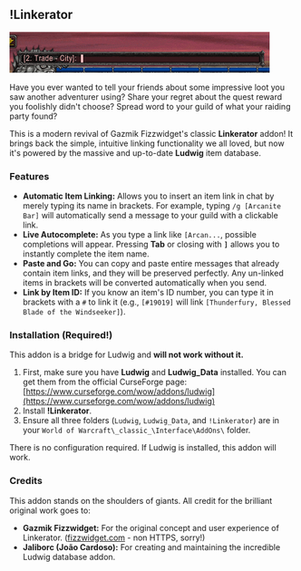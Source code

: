 ## !Linkerator

![](Linkerator.gif)

Have you ever wanted to tell your friends about some impressive loot you saw another adventurer using? Share your regret about the quest reward you foolishly didn't choose? Spread word to your guild of what your raiding party found?

This is a modern revival of Gazmik Fizzwidget's classic **Linkerator** addon! It brings back the simple, intuitive linking functionality we all loved, but now it's powered by the massive and up-to-date **Ludwig** item database.

### Features

-   **Automatic Item Linking:** Allows you to insert an item link in chat by merely typing its name in brackets. For example, typing `/g [Arcanite Bar]` will automatically send a message to your guild with a clickable link.
-   **Live Autocomplete:** As you type a link like `[Arcan...`, possible completions will appear. Pressing **Tab** or closing with **`]`** allows you to instantly complete the item name.
-   **Paste and Go:** You can copy and paste entire messages that already contain item links, and they will be preserved perfectly. Any un-linked items in brackets will be converted automatically when you send.
-   **Link by Item ID:** If you know an item's ID number, you can type it in brackets with a `#` to link it (e.g., `[#19019]` will link `[Thunderfury, Blessed Blade of the Windseeker]`).

### Installation (Required!)

This addon is a bridge for Ludwig and **will not work without it.**

1.   First, make sure you have **Ludwig** and **Ludwig\_Data** installed. You can get them from the official CurseForge page: [https://www.curseforge.com/wow/addons/ludwig](https://www.curseforge.com/wow/addons/ludwig)
2.   Install **!Linkerator**.
3.   Ensure all three folders (`Ludwig`, `Ludwig_Data`, and `!Linkerator`) are in your `World of Warcraft\_classic_\Interface\AddOns\` folder.

There is no configuration required. If Ludwig is installed, this addon will work.

### Credits

This addon stands on the shoulders of giants. All credit for the brilliant original work goes to:

-   **Gazmik Fizzwidget:** For the original concept and user experience of Linkerator. ([fizzwidget.com](http://fizzwidget.com/) - non HTTPS, sorry!)
-   **Jaliborc (João Cardoso):** For creating and maintaining the incredible Ludwig database addon.
